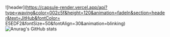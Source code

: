 ![header](https://capsule-render.vercel.app/api?type=waving&color=002c5f&height=120&animation=fadeIn&section=header&text=JitHub&fontColor= E5EDF2&fontSize=50&fontAlign=30&animation=blinking)
![Anurag's GitHub stats](https://github-readme-stats.vercel.app/api?username=JitHoon&theme=github_dark&show_icons=true)
